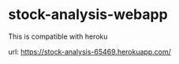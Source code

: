 # stock-analysis-webapp

This is compatible with heroku

url: https://stock-analysis-65469.herokuapp.com/
